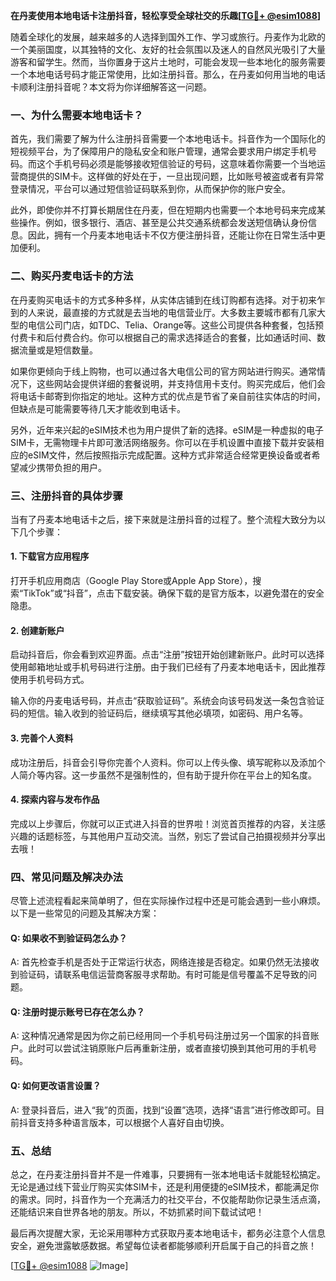 **在丹麦使用本地电话卡注册抖音，轻松享受全球社交的乐趣[[TG💪+ @esim1088](https://t.me/s/esim1088)]**

随着全球化的发展，越来越多的人选择到国外工作、学习或旅行。丹麦作为北欧的一个美丽国度，以其独特的文化、友好的社会氛围以及迷人的自然风光吸引了大量游客和留学生。然而，当你置身于这片土地时，可能会发现一些本地化的服务需要一个本地电话号码才能正常使用，比如注册抖音。那么，在丹麦如何用当地的电话卡顺利注册抖音呢？本文将为你详细解答这一问题。

### 一、为什么需要本地电话卡？

首先，我们需要了解为什么注册抖音需要一个本地电话卡。抖音作为一个国际化的短视频平台，为了保障用户的隐私安全和账户管理，通常会要求用户绑定手机号码。而这个手机号码必须是能够接收短信验证的号码，这意味着你需要一个当地运营商提供的SIM卡。这样做的好处在于，一旦出现问题，比如账号被盗或者有异常登录情况，平台可以通过短信验证码联系到你，从而保护你的账户安全。

此外，即使你并不打算长期居住在丹麦，但在短期内也需要一个本地号码来完成某些操作。例如，很多银行、酒店、甚至是公共交通系统都会发送短信确认身份信息。因此，拥有一个丹麦本地电话卡不仅方便注册抖音，还能让你在日常生活中更加便利。

### 二、购买丹麦电话卡的方法

在丹麦购买电话卡的方式多种多样，从实体店铺到在线订购都有选择。对于初来乍到的人来说，最直接的方式就是去当地的电信营业厅。大多数主要城市都有几家大型的电信公司门店，如TDC、Telia、Orange等。这些公司提供各种套餐，包括预付费卡和后付费合约。你可以根据自己的需求选择适合的套餐，比如通话时间、数据流量或是短信数量。

如果你更倾向于线上购物，也可以通过各大电信公司的官方网站进行购买。通常情况下，这些网站会提供详细的套餐说明，并支持信用卡支付。购买完成后，他们会将电话卡邮寄到你指定的地址。这种方式的优点是节省了亲自前往实体店的时间，但缺点是可能需要等待几天才能收到电话卡。

另外，近年来兴起的eSIM技术也为用户提供了新的选择。eSIM是一种虚拟的电子SIM卡，无需物理卡片即可激活网络服务。你可以在手机设置中直接下载并安装相应的eSIM文件，然后按照指示完成配置。这种方式非常适合经常更换设备或者希望减少携带负担的用户。

### 三、注册抖音的具体步骤

当有了丹麦本地电话卡之后，接下来就是注册抖音的过程了。整个流程大致分为以下几个步骤：

#### 1. 下载官方应用程序

打开手机应用商店（Google Play Store或Apple App Store），搜索“TikTok”或“抖音”，点击下载安装。确保下载的是官方版本，以避免潜在的安全隐患。

#### 2. 创建新账户

启动抖音后，你会看到欢迎界面。点击“注册”按钮开始创建新账户。此时可以选择使用邮箱地址或手机号码进行注册。由于我们已经有了丹麦本地电话卡，因此推荐使用手机号码方式。

输入你的丹麦电话号码，并点击“获取验证码”。系统会向该号码发送一条包含验证码的短信。输入收到的验证码后，继续填写其他必填项，如密码、用户名等。

#### 3. 完善个人资料

成功注册后，抖音会引导你完善个人资料。你可以上传头像、填写昵称以及添加个人简介等内容。这一步虽然不是强制性的，但有助于提升你在平台上的知名度。

#### 4. 探索内容与发布作品

完成以上步骤后，你就可以正式进入抖音的世界啦！浏览首页推荐的内容，关注感兴趣的话题标签，与其他用户互动交流。当然，别忘了尝试自己拍摄视频并分享出去哦！

### 四、常见问题及解决办法

尽管上述流程看起来简单明了，但在实际操作过程中还是可能会遇到一些小麻烦。以下是一些常见的问题及其解决方案：

#### Q: 如果收不到验证码怎么办？
A: 首先检查手机是否处于正常运行状态，网络连接是否稳定。如果仍然无法接收到验证码，请联系电信运营商客服寻求帮助。有时可能是信号覆盖不足导致的问题。

#### Q: 注册时提示账号已存在怎么办？
A: 这种情况通常是因为你之前已经用同一个手机号码注册过另一个国家的抖音账户。此时可以尝试注销原账户后再重新注册，或者直接切换到其他可用的手机号码。

#### Q: 如何更改语言设置？
A: 登录抖音后，进入“我”的页面，找到“设置”选项，选择“语言”进行修改即可。目前抖音支持多种语言版本，可以根据个人喜好自由切换。

### 五、总结

总之，在丹麦注册抖音并不是一件难事，只要拥有一张本地电话卡就能轻松搞定。无论是通过线下营业厅购买实体SIM卡，还是利用便捷的eSIM技术，都能满足你的需求。同时，抖音作为一个充满活力的社交平台，不仅能帮助你记录生活点滴，还能结识来自世界各地的朋友。所以，不妨抓紧时间下载试试吧！

最后再次提醒大家，无论采用哪种方式获取丹麦本地电话卡，都务必注意个人信息安全，避免泄露敏感数据。希望每位读者都能够顺利开启属于自己的抖音之旅！

[[TG💪+ @esim1088](https://t.me/s/esim1088) ![Image](https://i.postimg.cc/4NQfJmqS/Snipaste-2025-05-13-00-14-12.png)]
